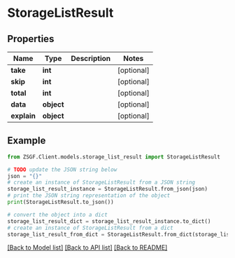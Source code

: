 # StorageListResult


## Properties

Name | Type | Description | Notes
------------ | ------------- | ------------- | -------------
**take** | **int** |  | [optional] 
**skip** | **int** |  | [optional] 
**total** | **int** |  | [optional] 
**data** | **object** |  | [optional] 
**explain** | **object** |  | [optional] 

## Example

```python
from ZSGF.Client.models.storage_list_result import StorageListResult

# TODO update the JSON string below
json = "{}"
# create an instance of StorageListResult from a JSON string
storage_list_result_instance = StorageListResult.from_json(json)
# print the JSON string representation of the object
print(StorageListResult.to_json())

# convert the object into a dict
storage_list_result_dict = storage_list_result_instance.to_dict()
# create an instance of StorageListResult from a dict
storage_list_result_from_dict = StorageListResult.from_dict(storage_list_result_dict)
```
[[Back to Model list]](../README.md#documentation-for-models) [[Back to API list]](../README.md#documentation-for-api-endpoints) [[Back to README]](../README.md)


